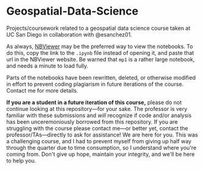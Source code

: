 # Geospatial-Data-Science
Projects/coursework related to a geospatial data science course taken at UC San Diego in collaboration with @esanchez01.

As always, [NBViewer](https://nbviewer.jupyter.org/) may be the preferred way to view the notebooks.  To do this, copy the link to the `.ipynb` file instead of opening it, and paste that url in the NBViewer website.  Be warned that `mp1` is a rather large notebook, and needs a minute to load fully.

Parts of the notebooks have been rewritten, deleted, or otherwise modified in effort to prevent coding plagiarism in future iterations of the course.  Contact me for more details.

**If you are a student in a future iteration of this course,** please do not continue looking at this repository—for your sake.  The professor is very familiar with these submissions and *will* recognize if code and/or analysis has been unceremoniously borrowed from this repository.  If you are struggling with the course please contact me—or better yet, contact the professor/TAs—directly to ask for assistance!  We are here for you.  This was a challenging course, and I had to prevent myself from giving up half way through the quarter due to time consumption, so I understand where you're coming from.  Don't give up hope, maintain your integrity, and we'll be here to help you.